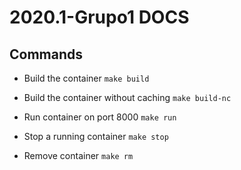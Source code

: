 # 2020.1-Grupo1 DOCS

## Commands

* Build the container
```make build```

* Build the container without caching
```make build-nc```

* Run container on port 8000
```make run```

* Stop a running container
```make stop```

* Remove container
```make rm```